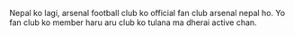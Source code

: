 Nepal ko lagi, arsenal football club ko official fan club arsenal nepal ho. 
Yo fan club ko member haru aru club ko tulana ma dherai active chan.
